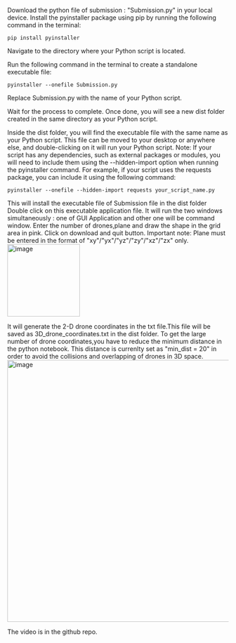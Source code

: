 Download the python file of submission : "Submission.py" in your local device.
Install the pyinstaller package using pip by running the following command in the terminal:

```
pip install pyinstaller
```

Navigate to the directory where your Python script is located.

Run the following command in the terminal to create a standalone executable file:
```
pyinstaller --onefile Submission.py
```
Replace Submission.py with the name of your Python script.

Wait for the process to complete. Once done, you will see a new dist folder created in the same directory as your Python script.

Inside the dist folder, you will find the executable file with the same name as your Python script. This file can be moved to your desktop or anywhere else, and double-clicking on it will run your Python script.
Note: If your script has any dependencies, such as external packages or modules, you will need to include them using the --hidden-import option when running the pyinstaller command. For example, if your script uses the requests package, you can include it using the following command:
```
pyinstaller --onefile --hidden-import requests your_script_name.py
```
This will install the executable file of Submission file in the dist folder
Double click on this executable application file.
It will run the two windows simultaneously : one of GUI Application and other one will be command window.
Enter the number of drones,plane and draw the shape in the grid area in pink. Click on download and quit button.
Important note: Plane must be entered in the format of "xy"/"yx"/"yz"/"zy"/"xz"/"zx" only.
<img width="165" alt="image" src="https://user-images.githubusercontent.com/87833566/232300586-f1b2f7e0-bb30-48eb-bc1d-91a9463b6180.png">

It will generate the 2-D drone coordinates in the txt file.This file will be saved as 3D_drone_coordinates.txt in the dist folder.
To get the large number of drone coordinates,you have to reduce the minimum distance in the python notebook. This distance is currenlty set as "min_dist = 20" in order to avoid the collisions and overlapping of drones in 3D space.
<img width="597" alt="image" src="https://user-images.githubusercontent.com/87833566/232300682-9c4fa40f-93cf-462e-afe7-f8465b85a145.png">

The video is in the github repo.
